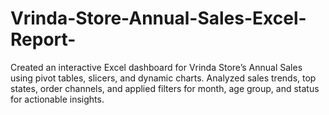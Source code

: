 # Vrinda-Store-Annual-Sales-Excel-Report-
Created an interactive Excel dashboard for Vrinda Store’s Annual Sales using pivot tables, slicers, and dynamic charts. Analyzed sales trends, top states, order channels, and applied filters for month, age group, and status for actionable insights.
